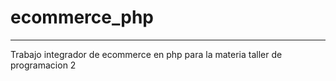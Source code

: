 # ecommerce_php
***
Trabajo integrador de ecommerce en php para la materia taller de programacion 2
